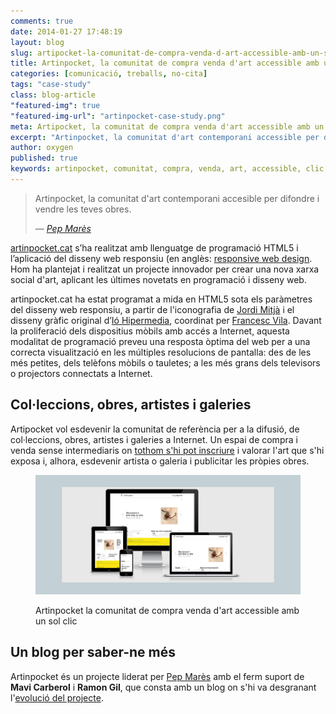 ```yaml
---
comments: true
date: 2014-01-27 17:48:19
layout: blog
slug: artipocket-la-comunitat-de-compra-venda-d-art-accessible-amb-un-sol-clic
title: Artinpocket, la comunitat de compra venda d'art accessible amb un sol clic
categories: [comunicació, treballs, no-cita]
tags: "case-study" 
class: blog-article
"featured-img": true
"featured-img-url": "artinpocket-case-study.png"
meta: Artipocket, la comunitat de compra venda d'art accessible amb un sol clic
excerpt: "Artinpocket, la comunitat d'art contemporani accessible per difondre i vendre les teves obres."
author: oxygen
published: true
keywords: artinpocket, comunitat, compra, venda, art, accessible, clic
---
```


<blockquote>
	<p>Artinpocket, la comunitat d'art contemporani accesible per difondre i vendre les teves obres.</p>
	<footer>
		&mdash; <cite><a href="{{ page.url }}" title="{{ page.title }}">Pep Marès</a></cite>
	</footer>
</blockquote>

[artinpocket.cat](http://www.artinpocket.cat/ "Artipocket la comunitat de compra venda d'art accessible amb un sol clic") s’ha realitzat amb llenguatge de programació HTML5 i l’aplicació del disseny web responsiu (en anglès: [responsive web design](http://en.wikipedia.org/wiki/Responsive_web_design "Responsive web desgin - Wikipedia the free encyclopedia"). Hom ha plantejat i realitzat un projecte innovador per crear una nova xarxa social d'art, aplicant les últimes novetats en programació i disseny web.

artinpocket.cat ha estat programat a mida en HTML5 sota els paràmetres del disseny web responsiu, a partir de l'iconografia de [Jordi Mitjà](http://www.jordimitja.com/ "::JORDI MITJ&Agrave;::") i el disseny gràfic original d’[Ió Hipermedia](http://www.iohipermedia.com/), coordinat per [Francesc Vila](http://www.francescvila.cat/). Davant la proliferació dels dispositius mòbils amb accés a Internet, aquesta modalitat de programació preveu una resposta òptima del web per a una correcta visualització en les múltiples resolucions de pantalla: des de les més petites, dels telèfons mòbils o tauletes; a les més grans dels televisors o projectors connectats a Internet.

## Col·leccions, obres, artistes i galeries

Artipocket vol esdevenir la comunitat de referència per a la difusió, de col·leccions, obres, artistes i galeries a Internet. Un espai de compra i venda sense intermediaris on [tothom s'hi pot inscriure](http://artinpocket.cat/privada/privada.php "Artinpocket Àrea Privada") i valorar l'art que s'hi exposa i, alhora, esdevenir artista o galeria i publicitar les pròpies obres.

<figure class="hidden-xs hidden-sm ox_animate_when_almost_visible ox_right-to-left"><img src="/assets/img/artinpocket-full-width-snapshot.png" /><figcaption><p>Artinpocket la comunitat de compra venda d'art accessible amb un sol clic</p></figcaption></figure>

## Un blog per saber-ne més

Artinpocket és un projecte liderat per [Pep Marès](http://www.artinpocket.cat/blog/2013/07/pep-mares-i-artinpocket-lerror-mes-gran-es-no-intentar-ho/ "Pep Mares i Artinpocket: &#8216;L&#8217;error més gran és no intentar-ho&#8217; | Artinpocket") amb el ferm suport de **Mavi Carberol** i **Ramon Gil**, que consta amb un blog on s'hi va desgranant l'[evolució del projecte](http://www.artinpocket.cat/blog/).